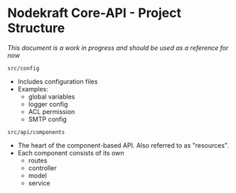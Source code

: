 # Nodekraft Core-API - Project Structure

  *This document is a work in progress and should be used as a reference for now*

  `src/config`
  * Includes configuration files
  * Examples:
    * global variables
    * logger config
    * ACL permission
    * SMTP config

`src/api/components`
* The heart of the component-based API. Also referred to as "resources".
* Each component consists of its own
  * routes
  * controller
  * model
  * service